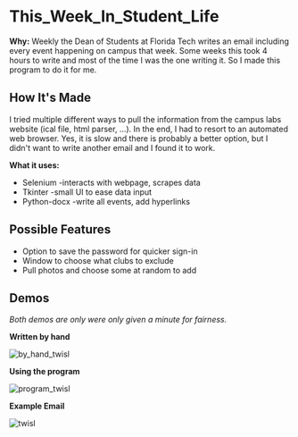 # This_Week_In_Student_Life
**Why:**
Weekly the Dean of Students at Florida Tech writes an email including every event happening on campus that week. Some weeks this took 4 hours to write and most of the time I was the one writing it. So I made this program to do it for me.

## How It's Made
I tried multiple different ways to pull the information from the campus labs website (ical file, html parser, ...). In the end, I had to resort to an automated web browser. Yes, it is slow and there is probably a better option, but I didn't want to write another email and I found it to work.

**What it uses:**
- Selenium -interacts with webpage, scrapes data
- Tkinter -small UI to ease data input
- Python-docx -write all events, add hyperlinks

## Possible Features
- Option to save the password for quicker sign-in
- Window to choose what clubs to exclude
- Pull photos and choose some at random to add

## Demos
*Both demos are only were only given a minute for fairness.*

**Written by hand**

![by_hand_twisl](https://github.com/user-attachments/assets/a8afa891-3f94-4081-b44b-2b84a74b79be)

**Using the program**

![program_twisl](https://github.com/user-attachments/assets/bf4ed2d8-cb8e-4848-bad5-42b9d657253c)

**Example Email**

![twisl](https://github.com/user-attachments/assets/71bf1fb7-6bc3-4af9-996c-862cb5a20aaf)
